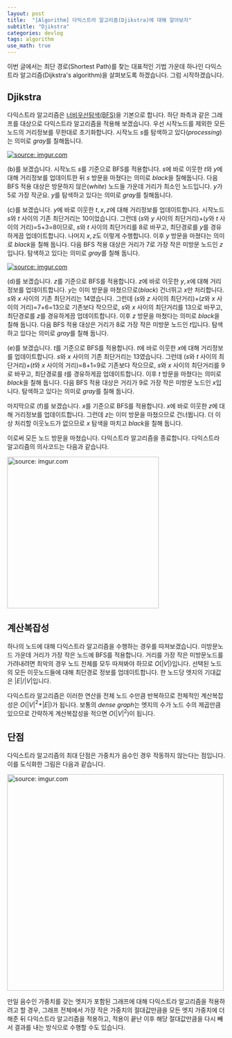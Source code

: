 ```yaml
---
layout: post
title:  "[Algorithm] 다익스트라 알고리즘(Djikstra)에 대해 알아보자"
subtitle: "Djikstra"
categories: devlog
tags: algorithm
use_math: true
---
```


이번 글에서는 최단 경로(Shortest Path)를 찾는 대표적인 기법 가운데 하나인 다익스트라 알고리즘(Dijkstra's algorithm)을 살펴보도록 하겠습니다. 그럼 시작하겠습니다.





## Djikstra

다익스트라 알고리즘은 [너비우선탐색(BFS)](https://ratsgo.github.io/data%20structure&algorithm/2017/11/19/BFS/)을 기본으로 합니다. 하단 좌측과 같은 그래프를 대상으로 다익스트라 알고리즘을 적용해 보겠습니다. 우선 시작노드를 제외한 모든 노드의 거리정보를 무한대로 초기화합니다. 시작노드 $s$를 탐색하고 있다(*processing*)는 의미로 *gray*를 칠해둡니다.



<a href="https://imgur.com/EKu1v4e"><img src="https://i.imgur.com/EKu1v4e.png" title="source: imgur.com" /></a>



(b)를 보겠습니다. 시작노드 $s$를 기준으로 BFS를 적용합니다. $s$에 바로 이웃한 $t$와 $y$에 대해 거리정보를 업데이트한 뒤 $s$ 방문을 마쳤다는 의미로 *black*을 칠해둡니다. 다음 BFS 적용 대상은 방문하지 않은(*white*) 노드들 가운데 거리가 최소인 노드입니다. $y$가 5로 가장 작군요. $y$를 탐색하고 있다는 의미로 *gray*를 칠해둡니다.

(c)를 보겠습니다. $y$에 바로 이웃한 $t,x,z$에 대해 거리정보를 업데이트합니다. 시작노드 $s$와 $t$ 사이의 기존 최단거리는 10이었습니다. 그런데 ($s$와 $y$ 사이의 최단거리)+($y$와 $t$ 사이의 거리)=5+3=8이므로, $s$와 $t$ 사이의 최단거리를 8로 바꾸고, 최단경로를 $y$를 경유하게끔 업데이트합니다. 나머지 $x,z$도 이렇게 수행합니다. 이후 $y$ 방문을 마쳤다는 의미로 *black*을 칠해 둡니다. 다음 BFS 적용 대상은 거리가 7로 가장 작은 미방문 노드인 $z$입니다. 탐색하고 있다는 의미로 *gray*를 칠해 둡니다.



<a href="https://imgur.com/3wBSN7Z"><img src="https://i.imgur.com/3wBSN7Z.png" title="source: imgur.com" /></a>



(d)를 보겠습니다. $z$를 기준으로 BFS를 적용합니다. $z$에 바로 이웃한 $y,x$에 대해 거리정보를 업데이트합니다. $y$는 이미 방문을 마쳤으므로(*black*) 건너뛰고 $x$만 처리합니다. $s$와 $x$ 사이의 기존 최단거리는 14였습니다. 그런데 ($s$와 $z$ 사이의 최단거리)+($z$와 $x$ 사이의 거리)=7+6=13으로 기존보다 작으므로, $s$와 $x$ 사이의 최단거리를 13으로 바꾸고, 최단경로를 $z$를 경유하게끔 업데이트합니다. 이후 $z$ 방문을 마쳤다는 의미로 *black*을 칠해 둡니다. 다음 BFS 적용 대상은 거리가 8로 가장 작은 미방문 노드인 $t$입니다. 탐색하고 있다는 의미로 *gray*를 칠해 둡니다.

(e)를 보겠습니다. $t$를 기준으로 BFS를 적용합니다. $t$에 바로 이웃한 $x$에 대해 거리정보를 업데이트합니다. $s$와 $x$ 사이의 기존 최단거리는 13였습니다. 그런데 ($s$와 $t$ 사이의 최단거리)+($t$와 $x$ 사이의 거리)=8+1=9로 기존보다 작으므로, $s$와 $x$ 사이의 최단거리를 9로 바꾸고, 최단경로를 $t$를 경유하게끔 업데이트합니다. 이후 $t$ 방문을 마쳤다는 의미로 *black*을 칠해 둡니다. 다음 BFS 적용 대상은 거리가 9로 가장 작은 미방문 노드인 $x$입니다. 탐색하고 있다는 의미로 *gray*를 칠해 둡니다.

마지막으로 (f)를 보겠습니다. $x$를 기준으로 BFS를 적용합니다. $x$에 바로 이웃한 $z$에 대해 거리정보를 업데이트합니다. 그런데 $z$는 이미 방문을 마쳤으므로 건너뜁니다. 더 이상 처리할 이웃노드가 없으므로 $x$ 탐색을 마치고 *black*을 칠해 둡니다.

이로써 모든 노드 방문을 마쳤습니다. 다익스트라 알고리즘을 종료합니다. 다익스트라 알고리즘의 의사코드는 다음과 같습니다.



<a href="https://imgur.com/7wCKA2E"><img src="https://i.imgur.com/7wCKA2E.png" width="350px" title="source: imgur.com" /></a>





## 계산복잡성

하나의 노드에 대해 다익스트라 알고리즘을 수행하는 경우를 따져보겠습니다. 미방문노드 가운데 거리가 가장 작은 노드에 BFS를 적용합니다. 거리를 가장 작은 미방문노드를 가려내려면 최악의 경우 노드 전체를 모두 따져봐야 하므로 $O($\|$V$\|$)$입니다. 선택된 노드의 모든 이웃노드들에 대해 최단경로 정보를 업데이트합니다. 한 노드당 엣지의 기대값은 \|$E$\|/\|$V$\|입니다.

다익스트라 알고리즘은 이러한 연산을 전체 노드 수만큼 반복하므로 전체적인 계산복잡성은 $O($\|$V$\|$^2+$\|$E$\|$)$가 됩니다. 보통의 *dense graph*는 엣지의 수가 노드 수의 제곱만큼 있으므로 간략하게 계산복잡성을 적으면 $O($\|$V$\|$^2)$이 됩니다.







## 단점

다익스트라 알고리즘의 최대 단점은 가중치가 음수인 경우 작동하지 않는다는 점입니다. 이를 도식화한 그림은 다음과 같습니다.



<a href="https://imgur.com/71eZ0Fo"><img src="https://i.imgur.com/71eZ0Fo.png" width="500px" title="source: imgur.com" /></a>



만일 음수인 가중치를 갖는 엣지가 포함된 그래프에 대해 다익스트라 알고리즘을 적용하려고 할 경우, 그래프 전체에서 가장 작은 가중치의 절대값만큼을 모든 엣지 가중치에 더해준 뒤 다익스트라 알고리즘을 적용하고, 적용이 끝난 이후 해당 절대값만큼을 다시 빼서 결과를 내는 방식으로 수행할 수도 있습니다.